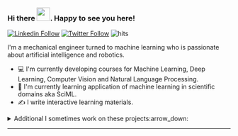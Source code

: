 ### Hi there <img src="https://raw.githubusercontent.com/MartinHeinz/MartinHeinz/master/wave.gif" width="30px">. Happy to see you here!

<p align="center">

[![Linkedin Follow](https://img.shields.io/badge/-Connect-blue?style=flat-square&logo=Linkedin&logoColor=white&link=https://www.linkedin.com/in/rojeshshikhrakar/)](https://www.linkedin.com/in/rojeshshikhrakar/)
[![Twitter Follow](https://img.shields.io/twitter/follow/tsusil?label=Follow&style=social)](https://twitter.com/roshikhrakar)
![hits](https://visitor-badge.laobi.icu/badge?page_id=rojesh-shikhrakar)

</p>

I'm a mechanical engineer turned to machine learning who is passionate about artificial intelligence and robotics. 

- 💻 I'm currently developing courses for Machine Learning, Deep Learning, Computer Vision and Natural Language Processing.
- 📖 I'm currently learning application of machine learning in scientific domains aka SciML.
- ✍️ I write interactive learning materials.


<details>
<summary>
  Additional I sometimes work on these projects:arrow_down:
</summary>

<br />

[![ReadMe Card](https://github-readme-stats.vercel.app/api/pin/?username=rojesh-shikhrakar&repo=DSA.jl)](https://github.com/rojesh-shikhrakar/DSA.jl)

<br />

[comment]:![picture](https://raw.githubusercontent.com/saadeghi/saadeghi/master/dino.gif)
</details>

----

